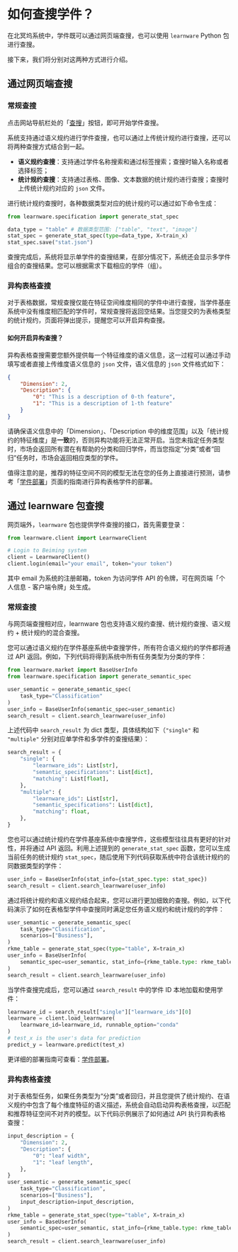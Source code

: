 # 如何查搜学件？

在北冥坞系统中，学件既可以通过网页端查搜，也可以使用 `learnware` Python 包进行查搜。

接下来，我们将分别对这两种方式进行介绍。


## 通过网页端查搜

### 常规查搜

点击网站导航栏处的「[查搜](https://www.bmwu.cloud/#/search)」按钮，即可开始学件查搜。

系统支持通过语义规约进行学件查搜，也可以通过上传统计规约进行查搜，还可以将两种查搜方式结合到一起。

- **语义规约查搜**：支持通过学件名称搜索和通过标签搜索；查搜时输入名称或者选择标签；
- **统计规约查搜**：支持通过表格、图像、文本数据的统计规约进行查搜；查搜时上传统计规约对应的 `json` 文件。

进行统计规约查搜时，各种数据类型对应的统计规约可以通过如下命令生成：

```python
from learnware.specification import generate_stat_spec

data_type = "table" # 数据类型范围: ["table", "text", "image"]
stat_spec = generate_stat_spec(type=data_type, X=train_x)
stat_spec.save("stat.json")
```

查搜完成后，系统将显示单学件的查搜结果，在部分情况下，系统还会显示多学件组合的查搜结果。您可以根据需求下载相应的学件（组）。

### 异构表格查搜

对于表格数据，常规查搜仅能在特征空间维度相同的学件中进行查搜，当学件基座系统中没有维度相匹配的学件时，常规查搜将返回空结果。当您提交的为表格类型的统计规约，页面将弹出提示，提醒您可以开启异构查搜。

#### 如何开启异构查搜？

异构表格查搜需要您额外提供每一个特征维度的语义信息，这一过程可以通过手动填写或者直接上传维度语义信息的 `json` 文件，语义信息的 `json` 文件格式如下：

```json
{
    "Dimension": 2,
    "Description": {
        "0": "This is a description of 0-th feature", 
        "1": "This is a description of 1-th feature"
    }
}
```
请确保语义信息中的「Dimension」、「Description 中的维度范围」以及「统计规约的特征维度」是**一致**的，否则异构功能将无法正常开启。当您未指定任务类型时，市场会返回所有潜在有帮助的分类和回归学件，而当您指定“分类”或者“回归”任务时，市场会返回相应类型的学件。

值得注意的是，推荐的特征空间不同的模型无法在您的任务上直接进行预测，请参考「[学件部署](/zh-CN/user-guide/learnware-deploy)」页面的指南进行异构表格学件的部署。


## 通过 learnware 包查搜

网页端外，`learnware` 包也提供学件查搜的接口，首先需要登录：

```python
from learnware.client import LearnwareClient

# Login to Beiming system
client = LearnwareClient()
client.login(email="your email", token="your token")
```

其中 email 为系统的注册邮箱，token 为访问学件 API 的令牌，可在网页端「个人信息 - 客户端令牌」处生成。 



### 常规查搜

与网页端查搜相对应，learnware 包也支持语义规约查搜、统计规约查搜、语义规约 + 统计规约的混合查搜。

您可以通过语义规约在学件基座系统中查搜学件，所有符合语义规约的学件都将通过 API 返回。例如，下列代码将得到系统中所有任务类型为分类的学件：

```python
from learnware.market import BaseUserInfo
from learnware.specification import generate_semantic_spec

user_semantic = generate_semantic_spec(
    task_type="Classification"
)
user_info = BaseUserInfo(semantic_spec=user_semantic)
search_result = client.search_learnware(user_info)
```
上述代码中 `search_result` 为 dict 类型，具体结构如下（`"single"` 和 `"multiple"` 分别对应单学件和多学件的查搜结果）：
```python
search_result = {
    "single": {
        "learnware_ids": List[str],
        "semantic_specifications": List[dict],
        "matching": List[float],
    },
    "multiple": {
        "learnware_ids": List[str],
        "semantic_specifications": List[dict],
        "matching": float,
    },
}
```

您也可以通过统计规约在学件基座系统中查搜学件，这些模型往往具有更好的针对性，并将通过 API 返回。利用上述提到的 `generate_stat_spec` 函数，您可以生成当前任务的统计规约 `stat_spec`，随后使用下列代码获取系统中符合该统计规约的同数据类型的学件：

```python
user_info = BaseUserInfo(stat_info={stat_spec.type: stat_spec})
search_result = client.search_learnware(user_info)
```

通过将统计规约和语义规约结合起来，您可以进行更加细致的查搜。例如，以下代码演示了如何在表格型学件中查搜同时满足您任务语义规约和统计规约的学件：

```python
user_semantic = generate_semantic_spec(
    task_type="Classification",
    scenarios=["Business"],
)
rkme_table = generate_stat_spec(type="table", X=train_x)
user_info = BaseUserInfo(
    semantic_spec=user_semantic, stat_info={rkme_table.type: rkme_table}
)
search_result = client.search_learnware(user_info)
```

当学件查搜完成后，您可以通过 `search_result` 中的学件 ID 本地加载和使用学件：

```python
learnware_id = search_result["single"]["learnware_ids"][0]
learnware = client.load_learnware(
    learnware_id=learnware_id, runnable_option="conda"
)
# test_x is the user's data for prediction
predict_y = learnware.predict(test_x)
```

更详细的部署指南可查看：[学件部署](/zh-CN/user-guide/learnware-deploy)。


### 异构表格查搜

对于表格型任务，如果任务类型为“分类”或者回归，并且您提供了统计规约、在语义规约中包含了每个维度特征的语义描述，系统会自动启动异构表格查搜，以匹配和推荐特征空间不对齐的模型。以下代码示例展示了如何通过 API 执行异构表格查搜：

```python
input_description = {
    "Dimension": 2,
    "Description": {
        "0": "leaf width",
        "1": "leaf length",
    },
}
user_semantic = generate_semantic_spec(
    task_type="Classification",
    scenarios=["Business"],
    input_description=input_description,
)
rkme_table = generate_stat_spec(type="table", X=train_x)
user_info = BaseUserInfo(
    semantic_spec=user_semantic, stat_info={rkme_table.type: rkme_table}
)
search_result = client.search_learnware(user_info)
```